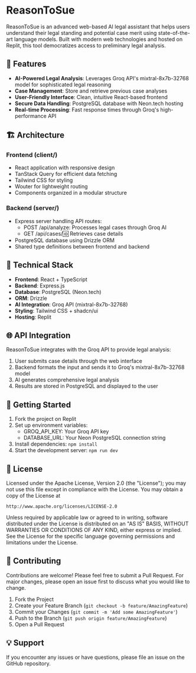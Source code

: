 # ReasonToSue

ReasonToSue is an advanced web-based AI legal assistant that helps users understand their legal standing and potential case merit using state-of-the-art language models. Built with modern web technologies and hosted on Replit, this tool democratizes access to preliminary legal analysis.

## 🚀 Features

- **AI-Powered Legal Analysis**: Leverages Groq API's mixtral-8x7b-32768 model for sophisticated legal reasoning
- **Case Management**: Store and retrieve previous case analyses
- **User-Friendly Interface**: Clean, intuitive React-based frontend
- **Secure Data Handling**: PostgreSQL database with Neon.tech hosting
- **Real-time Processing**: Fast response times through Groq's high-performance API

## 🏗 Architecture

### Frontend (client/)
- React application with responsive design
- TanStack Query for efficient data fetching
- Tailwind CSS for styling
- Wouter for lightweight routing
- Components organized in a modular structure

### Backend (server/)
- Express server handling API routes:
  - POST /api/analyze: Processes legal cases through Groq AI
  - GET /api/cases/:id: Retrieves case details
- PostgreSQL database using Drizzle ORM
- Shared type definitions between frontend and backend

## 🔧 Technical Stack

- **Frontend**: React + TypeScript
- **Backend**: Express.js
- **Database**: PostgreSQL (Neon.tech)
- **ORM**: Drizzle
- **AI Integration**: Groq API (mixtral-8x7b-32768)
- **Styling**: Tailwind CSS + shadcn/ui
- **Hosting**: Replit

## 🌐 API Integration

ReasonToSue integrates with the Groq API to provide legal analysis:

1. User submits case details through the web interface
2. Backend formats the input and sends it to Groq's mixtral-8x7b-32768 model
3. AI generates comprehensive legal analysis
4. Results are stored in PostgreSQL and displayed to the user

## 🚀 Getting Started

1. Fork the project on Replit
2. Set up environment variables:
   - GROQ_API_KEY: Your Groq API key
   - DATABASE_URL: Your Neon PostgreSQL connection string
3. Install dependencies: `npm install`
4. Start the development server: `npm run dev`

## 📝 License

Licensed under the Apache License, Version 2.0 (the "License");
you may not use this file except in compliance with the License.
You may obtain a copy of the License at

    http://www.apache.org/licenses/LICENSE-2.0

Unless required by applicable law or agreed to in writing, software
distributed under the License is distributed on an "AS IS" BASIS,
WITHOUT WARRANTIES OR CONDITIONS OF ANY KIND, either express or implied.
See the License for the specific language governing permissions and
limitations under the License.

## 🤝 Contributing

Contributions are welcome! Please feel free to submit a Pull Request. For major changes, please open an issue first to discuss what you would like to change.

1. Fork the Project
2. Create your Feature Branch (`git checkout -b feature/AmazingFeature`)
3. Commit your Changes (`git commit -m 'Add some AmazingFeature'`)
4. Push to the Branch (`git push origin feature/AmazingFeature`)
5. Open a Pull Request

## 💡 Support

If you encounter any issues or have questions, please file an issue on the GitHub repository.